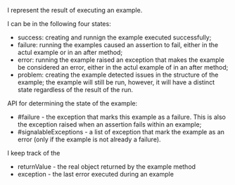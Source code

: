 I represent the result of executing an example. 

I can be in the following four states:
- success: creating and runnign the example executed successfully;
- failure: running the examples caused an assertion to fail, either in the actul example or in an after method;
- error: running the example raised an exception that makes the example be considered an error, either in the actul example of in an after method;
- problem: creating the example  detected issues in the structure of the example; the example will still be run, however, it will have a distinct state regardless of the result of the run.

API for determining the state of the example:
- #failure - the exception that marks this example as a failure. This is also the exception raised when an assertion fails within an example;
- #signalableExceptions - a list of exception that mark the example as an error (only if the example is not already a failure).

I keep track of the
- returnValue - the real object returned by the example method
- exception - the last error executed during an example